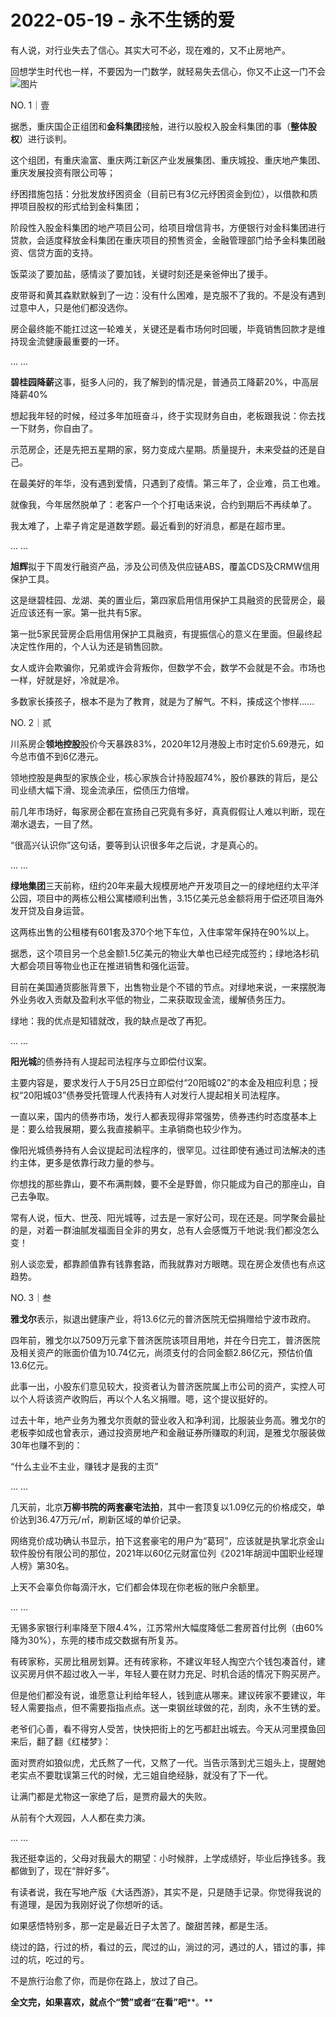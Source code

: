 # 2022-05-19 - 永不生锈的爱

有人说，对行业失去了信心。其实大可不必，现在难的，又不止房地产。

回想学生时代也一样，不要因为一门数学，就轻易失去信心，你又不止这一门不会![图片](https://mmbiz.qpic.cn/mmbiz_png/11MRJ9lllc1Rjic3zZFiaPqLkNymgRdXwwXEV6K18cEc5Dfu5mlgFQrgD0pjbQWoYZ3y1j1EOOCC2cqa7vQGUo5w/640?wx_fmt=png&tp=webp&wxfrom=5&wx_lazy=1)

NO. 1｜壹

据悉，重庆国企正组团和**金科集团**接触，进行以股权入股金科集团的事（**整体股权**）进行谈判。

这个组团，有重庆渝富、重庆两江新区产业发展集团、重庆城投、重庆地产集团、重庆发展投资有限公司等；

纾困措施包括：分批发放纾困资金（目前已有3亿元纾困资金到位），以借款和质押项目股权的形式给到金科集团；

阶段性入股金科集团的地产项目公司，给项目增信背书，方便银行对金科集团进行贷款，会适度释放金科集团在重庆项目的预售资金，金融管理部门给予金科集团融资、信贷方面的支持。

饭菜淡了要加盐，感情淡了要加钱，关键时刻还是亲爸伸出了援手。

皮带哥和黄其森默默躲到了一边：没有什么困难，是克服不了我的。不是没有遇到过意中人，只是他们都没选你。

房企最终能不能扛过这一轮难关，关键还是看市场何时回暖，毕竟销售回款才是维持现金流健康最重要的一环。

... ...

**碧桂园降薪**这事，挺多人问的，我了解到的情况是，普通员工降薪20%，中高层降薪40%

想起我年轻的时候，经过多年加班奋斗，终于实现财务自由，老板跟我说：你去找一下财务，你自由了。

示范房企，还是先把五星期的家，努力变成六星期。质量提升，未来受益的还是自己。

在最美好的年华，没有遇到爱情，只遇到了疫情。第三年了，企业难，员工也难。

就像我，今年居然脱单了：老客户一个个打电话来说，合约到期后不再续单了。

我太难了，上辈子肯定是道数学题。最近看到的好消息，都是在超市里。

... ...

**旭辉**拟于下周发行融资产品，涉及公司债及供应链ABS，覆盖CDS及CRMW信用保护工具。

这是继碧桂园、龙湖、美的置业后，第四家启用信用保护工具融资的民营房企，最近应该还有一家。第一批共有5家。

第一批5家民营房企启用信用保护工具融资，有提振信心的意义在里面。但最终起决定性作用的，个人认为还是销售回款。

女人或许会欺骗你，兄弟或许会背叛你，但数学不会，数学不会就是不会。市场也一样，好就是好，冷就是冷。

多数家长揍孩子，根本不是为了教育，就是为了解气。不料，揍成这个惨样......

NO. 2｜贰

川系房企**领地控股**股价今天暴跌83%，2020年12月港股上市时定价5.69港元，如今总市值不到6亿港元。

领地控股是典型的家族企业，核心家族合计持股超74%，股价暴跌的背后，是公司业绩大幅下滑、现金流承压，偿债压力倍增。

前几年市场好，每家房企都在宣扬自己究竟有多好，真真假假让人难以判断，现在潮水退去，一目了然。

“很高兴认识你”这句话，要等到认识很多年之后说，才是真心的。

... ...

**绿地集团**三天前称，纽约20年来最大规模房地产开发项目之一的绿地纽约太平洋公园，项目中的两栋公租公寓楼顺利出售，3.15亿美元总金额将用于偿还项目海外发开贷及自身运营。

这两栋出售的公租楼有601套及370个地下车位，入住率常年保持在90%以上。

据悉，这个项目另一个总金额1.5亿美元的物业大单也已经完成签约；绿地洛杉矶大都会项目等物业也正在推进销售和强化运营。

目前在美国通货膨胀背景下，出售物业是个不错的节点。对绿地来说，一来摆脱海外业务收入贡献及盈利水平低的物业，二来获取现金流，缓解债务压力。

绿地：我的优点是知错就改，我的缺点是改了再犯。

... ...

**阳光城**的债券持有人提起司法程序与立即偿付议案。

主要内容是，要求发行人于5月25日立即偿付“20阳城02”的本金及相应利息；授权“20阳城03”债券受托管理人代表持有人对发行人提起相关司法程序。

一直以来，国内的债券市场，发行人都表现得非常强势，债券违约时态度基本上是：要么给我展期，要么我直接躺平。主承销商也较少作为。

像阳光城债券持有人会议提起司法程序的，很罕见。过往即使有通过司法解决的违约主体，更多是依靠行政力量的参与。

你想找的那些靠山，要不布满荆棘，要不全是野兽，你只能成为自己的那座山，自己去争取。

常有人说，恒大、世茂、阳光城等，过去是一家好公司，现在还是。同学聚会最扯的是，对着一群油腻发福面目全非的男女，总有人会感慨万千地说:我们都没怎么变！

别人谈恋爱，都靠颜值靠有钱靠套路，而我就靠对方眼瞎。现在房企发债也有点这趋势。

NO. 3｜叁

**雅戈尔**表示，拟退出健康产业，将13.6亿元的普济医院无偿捐赠给宁波市政府。

四年前，雅戈尔以7509万元拿下普济医院该项目用地，并在今日完工，普济医院及相关资产的账面价值为10.74亿元，尚须支付的合同金额2.86亿元，预估价值13.6亿元。

此事一出，小股东们意见较大，投资者认为普济医院属上市公司的资产，实控人可以个人将该资产收购后，再以个人名义捐赠。嗯，这个提议挺好的。

过去十年，地产业务为雅戈尔贡献的营业收入和净利润，比服装业务高。雅戈尔的老板李如成也曾表示，通过投资房地产和金融证券所赚取的利润，是雅戈尔服装做30年也赚不到的：

“什么主业不主业，赚钱才是我的主页”

... ...

几天前，北京**万柳书院的两套豪宅法拍**，其中一套顶复以1.09亿元的价格成交，单价达到36.47万元/㎡，刷新区域的单价记录。

网络竞价成功确认书显示，拍下这套豪宅的用户为“葛珂”，应该就是执掌北京金山软件股份有限公司的那位，2021年以60亿元财富位列《2021年胡润中国职业经理人榜》第30名。

上天不会辜负你每滴汗水，它们都会体现在你老板的账户余额里。

... ...

无锡多家银行利率降至下限4.4%，江苏常州大幅度降低二套房首付比例（由60%降为30%），东莞的楼市成交数据有所复苏。

有砖家称，买房比租房划算。还有砖家称，不建议年轻人掏空六个钱包凑首付，建议买房月供不超过收入一半，年轻人要在财力充足、时机合适的情况下购买房产。

但是他们都没有说，谁愿意让利给年轻人，钱到底从哪来。建议砖家不要建议，年轻人需要指点，但不需要指指点点。送一束钢丝球做的花，刮肉，永不生锈的爱。

老爷们心善，看不得穷人受苦，快快把街上的乞丐都赶出城去。今天从河里摸鱼回来后，翻了翻《红楼梦》：

面对贾府如狼似虎，尤氏熬了一代，又熬了一代。当告示落到尤三姐头上，提醒她老实点不要耽误第三代的时候，尤三姐自绝经脉，就没有了下一代。

让满门都是尤物这一家绝了后，是贾府最大的失败。

从前有个大观园，人人都在卖力演。

... ...

我还挺幸运的，父母对我最大的期望：小时候胖，上学成绩好，毕业后挣钱多。我都做到了，现在“胖好多”。

有读者说，我在写地产版《大话西游》，其实不是，只是随手记录。你觉得我说的有道理，是因为我刚好说了你想听的话。

如果感悟特别多，那一定是最近日子太苦了。酸甜苦辣，都是生活。

绕过的路，行过的桥，看过的云，爬过的山，淌过的河，遇过的人，错过的事，摔过的坑，吃过的亏。

不是旅行治愈了你，而是你在路上，放过了自己。

**全文完，如果喜欢，就点个“赞”或者“在看”吧****。**